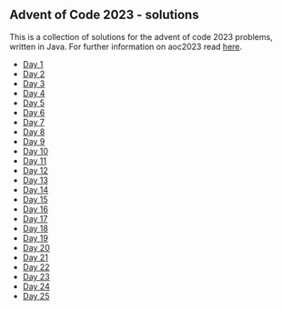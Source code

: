 ## Advent of Code 2023 - solutions
This is a collection of solutions for the advent of code 2023
problems, written in Java. For further information on aoc2023
read [here](https://adventofcode.com/2023/about).

- [Day 1](#)
- [Day 2](#)
- [Day 3](#)
- [Day 4](#)
- [Day 5](#)
- [Day 6](#)
- [Day 7](#)
- [Day 8](#)
- [Day 9](#)
- [Day 10](#)
- [Day 11](#)
- [Day 12](#)
- [Day 13](#)
- [Day 14](#)
- [Day 15](#)
- [Day 16](#)
- [Day 17](#)
- [Day 18](#)
- [Day 19](#)
- [Day 20](#)
- [Day 21](#)
- [Day 22](#)
- [Day 23](#)
- [Day 24](#)
- [Day 25](#)
